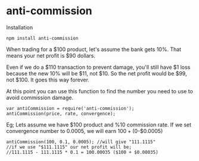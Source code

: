 # anti-commission

Installation
```
npm install anti-commission
```
When trading for a $100 product, let's assume the bank gets 10%. That means your net profit is $90 dollars. 

Even if we do a $110 transaction to prevent damage, you'll still have $1 loss because the new 10% will be $11, not $10. So the net profit would be $99, not $100. It goes this way forever. 

At this point you can use this function to find the number you need to use to avoid commission damage.
```
var antiCommission = require('anti-commission');
antiCommission(price, rate, convergence);
```

Eg;  Lets assume we have $100 product and %10 commission rate.
If we set convergence number to 0.0005, we will earn $100 + ($0-$0.0005)
```
antiCommission(100, 0.1, 0.0005); //will give "111.1115"
//if we use "$111.1115" our net profit will be;
//111.1115 - 111.1115 * 0.1 = 100.00035 ($100 + $0.00035)
```


